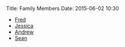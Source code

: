 Title: Family Members
Date: 2015-06-02 10:30

  - [Fred](http://fred.smith.bz/)
  - [Jessica](http://jedigurl.com/)
  - [Andrew](http://andrew.smith.bz/)
  - [Sean](http://sean.smith.bz/)

